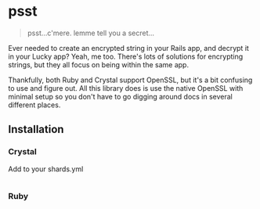 # psst

> psst...c'mere. lemme tell you a secret...

Ever needed to create an encrypted string in your Rails app, and decrypt it in your Lucky app? Yeah, me too. There's lots of solutions for encrypting strings, but they all focus on being within the same app.

Thankfully, both Ruby and Crystal support OpenSSL, but it's a bit confusing to use and figure out. All this library does is use the native OpenSSL with minimal setup so you don't have to go digging around docs in several different places.

## Installation

### Crystal

Add to your shards.yml

```yaml

```

### Ruby